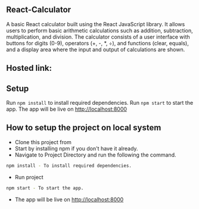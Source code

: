 ## React-Calculator

A basic React calculator built using the React JavaScript library. It allows users to perform basic arithmetic calculations such as addition, subtraction, multiplication, and division. The calculator consists of a user interface with buttons for digits (0-9), operators (+, -, *, ÷), and functions (clear, equals), and a display area where the input and output of calculations are shown.

## Hosted link: 


## Setup

Run `npm install` to install required dependencies.
Run `npm start` to start the app.
The app will be live on [http://localhost:8000](http://localhost:8000)


## How to setup the project on local system
- Clone this project from 
- Start by installing npm if you don't have it already.
- Navigate to Project Directory and run the following the command.
```bash
npm install - To install required dependencies.
```
- Run project
```bash
npm start - To start the app.
```
- The app will be live on [http://localhost:8000](http://localhost:8000)
 

